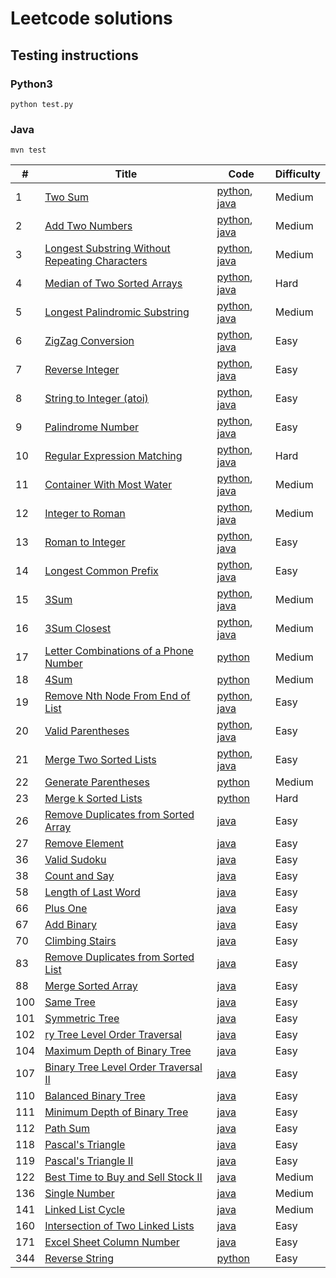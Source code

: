 # Leetcode solutions

## Testing instructions
### Python3
`python test.py`

### Java
`mvn test`

| # | Title | Code | Difficulty |
|---|-------|------|------------|
|1|[Two Sum](https://oj.leetcode.com/problems/two-sum/)    |[python](./src/main/python/twosum.py), [java](./src/main/java/com/martinliu/twosum/Solution.java)  |Medium|
|2|[Add Two Numbers](https://oj.leetcode.com/problems/add-two-numbers/)    |[python](./src/main/python/add_two_numbers.py), [java](./src/main/java/com/martinliu/add-two-numbers/Solution.java) |Medium|
|3|[Longest Substring Without Repeating Characters](https://oj.leetcode.com/problems/longest-substring-without-repeating-characters/)    |[python](./src/main/python/longest_substring_without_repeating_characters.py), [java](./src/main/java/com/martinliu/longest-substring-without-repeating-characters/Solution.java) |Medium|
|4|[Median of Two Sorted Arrays](https://oj.leetcode.com/problems/median-of-two-sorted-arrays/)    |[python](./src/main/python/median_of_two_sorted_arrays.py), [java](./src/main/java/com/martinliu/medianSortedArrays/Solution.java) |Hard|
|5|[Longest Palindromic Substring](https://oj.leetcode.com/problems/longest-palindromic-substring/)    |[python](./src/main/python/longest_palindromic_substring.py), [java](./src/main/java/com/martinliu/longest-palindromic-substring/Solution.java) |Medium|
|6|[ZigZag Conversion](https://oj.leetcode.com/problems/zigzag-conversion/)    |[python](./src/main/python/zigzag_conversion.py), [java](./src/main/java/com/martinliu/zigzag-conversion/Solution.java) |Easy|
|7|[Reverse Integer](https://oj.leetcode.com/problems/reverse-integer/)|[python](./src/main/python/reverse_integer.py), [java](./src/main/java/com/martinliu/reverseInteger/Solution.java) |Easy|
|8|[String to Integer (atoi)](https://oj.leetcode.com/problems/string-to-integer-atoi/)    |[python](./src/main/python/string_to_integer_atoi.py), [java](./src/main/java/com/martinliu/string-to-integer-atoi/Solution.java) |Easy|
|9|[Palindrome Number](https://oj.leetcode.com/problems/palindrome-number/)    |[python](./src/main/python/palindrome_number.py), [java](./src/main/java/com/martinliu/palindrome-number/Solution.java) |Easy|
|10|[Regular Expression Matching](https://oj.leetcode.com/problems/regular-expression-matching/)    |[python](./src/main/python/regular_expression_matching.py), [java](./src/main/java/com/martinliu/regular-expression-matching/Solution.java) |Hard|
|11|[Container With Most Water](https://oj.leetcode.com/problems/container-with-most-water/)    |[python](./src/main/python/container_with_most_water.py), [java](./src/main/java/com/martinliu/container-with-most-water/Solution.java) |Medium|
|12|[Integer to Roman](https://oj.leetcode.com/problems/integer-to-roman/)    |[python](./src/main/python/integer_to_roman.py), [java](./src/main/java/com/martinliu/integer-to-roman/Solution.java)   |Medium|
|13|[Roman to Integer](https://oj.leetcode.com/problems/roman-to-integer/)|[python](./src/main/python/roman_to_integer.py),  [java](./src/main/java/com/martinliu/romanToInt/Solution.java) |Easy|
|14|[Longest Common Prefix](https://oj.leetcode.com/problems/longest-common-prefix/)    |[python](./src/main/python/longest_common_prefix.py), [java](./src/main/java/com/martinliu/longest-common-prefix/Solution.java) |Easy|
|15|[3Sum](https://oj.leetcode.com/problems/3sum/)|[python](./src/main/python/3sum.py), [java](./src/main/java/com/martinliu/3sum/Solution.java) |Medium|
|16|[3Sum Closest](https://oj.leetcode.com/problems/3sum-closest/)    |[python](./src/main/python/3sum_closest.py), [java](./src/main/java/com/martinliu/3sum-closest/Solution.java) |Medium|
|17|[Letter Combinations of a Phone Number](https://oj.leetcode.com/problems/letter-combinations-of-a-phone-number/)    |[python](./src/main/python/letter_combinations_of_a_phone_number.py) |Medium|
|18|[4Sum](https://oj.leetcode.com/problems/4sum/)|[python](./src/main/python/4sum.py) |Medium|
|19|[Remove Nth Node From End of List](https://oj.leetcode.com/problems/remove-nth-node-from-end-of-list/)    |[python](./src/main/python/remove_nth_node_from_end_of_list.py), [java](./src/main/java/com/martinliu/remove-nth-node-from-end-of-list/Solution.java) |Easy|
|20|[Valid Parentheses](https://oj.leetcode.com/problems/valid-parentheses/)    |[python](./src/main/python/valid_parentheses.py), [java](./src/main/java/com/martinliu/valid-parentheses/Solution.java) |Easy|
|21|[Merge Two Sorted Lists](https://oj.leetcode.com/problems/merge-two-sorted-lists/)    |[python](./src/main/python/merge_two_sorted_lists.py), [java](./src/main/java/com/martinliu/mergeTwoLists/Solution.java) |Easy|
|22|[Generate Parentheses](https://oj.leetcode.com/problems/generate-parentheses/)    |[python](./src/main/python/generate_parentheses.py) | Medium |
|23|[Merge k Sorted Lists](https://oj.leetcode.com/problems/merge-k-sorted-lists/)    |[python](./src/main/python/merge_k_sorted_lists.py) | Hard |
|26|[Remove Duplicates from Sorted Array](https://oj.leetcode.com/problems/remove-duplicates-from-sorted-array/)|[java](./src/main/java/com/martinliu/removeDuplicates/Solution.java) |Easy|
|27|[Remove Element](https://oj.leetcode.com/problems/remove-element/)    |[java](./src/main/java/com/martinliu/removeElement/Solution.java) |Easy|
|36|[Valid Sudoku](https://oj.leetcode.com/problems/valid-sudoku/)    |[java](./src/main/java/com/martinliu/valid-sudoku/Solution.java) |Easy|
|38|[Count and Say](https://oj.leetcode.com/problems/count-and-say/)    |[java](./src/main/java/com/martinliu/count-and-say/Solution.java) |Easy|
|58|[Length of Last Word](https://oj.leetcode.com/problems/length-of-last-word/)    |[java](./src/main/java/com/martinliu/length-of-last-word/Solution.java) |Easy|
|66|[Plus One](https://oj.leetcode.com/problems/plus-one/)|[java](./src/main/java/com/martinliu/plusOne/Solution.java) |Easy|
|67|[Add Binary](https://oj.leetcode.com/problems/add-binary/)    |[java](./src/main/java/com/martinliu/add-binary/Solution.java) |Easy|
|70|[Climbing Stairs](https://oj.leetcode.com/problems/climbing-stairs/)|[java](./src/main/java/com/martinliu/climb-stairs/Solution.java) |Easy|
|83|[Remove Duplicates from Sorted List](https://oj.leetcode.com/problems/remove-duplicates-from-sorted-list/)| [java](./src/main/java/com/martinliu/removeDuplicates/Solution.java) |Easy|
|88|[Merge Sorted Array](https://oj.leetcode.com/problems/merge-sorted-array/)    |[java](./src/main/java/com/martinliu/mergesortedarray/Solution.java) |Easy|
|100|[Same Tree](https://oj.leetcode.com/problems/same-tree/)| [java](./src/main/java/com/martinliu/isSameTree/Solution.java) |Easy|
|101|[Symmetric Tree](https://oj.leetcode.com/problems/symmetric-tree/)    |[java](./src/main/java/com/martinliu/symmetric/Solution.java) |Easy|
|102|[ry Tree Level Order Traversal](https://oj.leetcode.com/problems/binary-tree-level-order-traversal/)    |[java](./src/main/java/com/martinliu/binary-tree-level-order-traversal/Solution.java) |Easy|
|104|[Maximum Depth of Binary Tree](https://oj.leetcode.com/problems/maximum-depth-of-binary-tree/)| [java](./src/main/java/com/martinliu/maxDepth/Solution.java) |Easy|
|107|[Binary Tree Level Order Traversal II](https://oj.leetcode.com/problems/binary-tree-level-order-traversal-ii/)    |[java](./src/main/java/com/martinliu/levelOrderBottom/Solution.java) |Easy|
|110|[Balanced Binary Tree](https://oj.leetcode.com/problems/balanced-binary-tree/)    |[java](./src/main/java/com/martinliu/isBalanced/Solution.java) |Easy|
|111|[Minimum Depth of Binary Tree](https://oj.leetcode.com/problems/minimum-depth-of-binary-tree/)    |[java](./src/main/java/com/martinliu/minimum-depth-of-binary-tree/Solution.java) |Easy|
|112|[Path Sum](https://oj.leetcode.com/problems/path-sum/)    |[java](./src/main/java/com/martinliu/path-sum/Solution.java) |Easy|
|118|[Pascal's Triangle](https://oj.leetcode.com/problems/pascals-triangle/)    |[java](./src/main/java/com/martinliu/pascals-triangle/Solution.java) |Easy|
|119|[Pascal's Triangle II](https://oj.leetcode.com/problems/pascals-triangle-ii/)    |[java](./src/main/java/com/martinliu/pascals-triangle-ii/Solution.java) |Easy|
|122|[Best Time to Buy and Sell Stock II](https://oj.leetcode.com/problems/best-time-to-buy-and-sell-stock-ii/)| [java](./src/main/java/com/martinliu/maxProfit/Solution.java) |Medium|
|136|[Single Number](https://oj.leetcode.com/problems/single-number/)| [java](./src/main/java/com/martinliu/singleNumber/Solution.java) |Medium|
|141|[Linked List Cycle](https://oj.leetcode.com/problems/linked-list-cycle/)    |[java](./src/main/java/com/martinliu/linked-list-cycle/Solution.java) |Medium|
|160|[Intersection of Two Linked Lists](https://oj.leetcode.com/problems/intersection-of-two-linked-lists/)    |[java](./src/main/java/com/martinliu/intersection-of-two-linked-lists/Solution.java) |Easy|
|171|[Excel Sheet Column Number](https://oj.leetcode.com/problems/excel-sheet-column-number/)    |[java](./src/main/java/com/martinliu/excel-sheet-column-number/Solution.java) |Easy|
|344|[Reverse String](https://oj.leetcode.com/problems/reverse-string/)|[python](./src/main/python/reverse_string.py)       |Easy|
